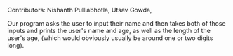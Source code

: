 Contributors: Nishanth Pulllabhotla, Utsav Gowda, 

Our program asks the user to input their name and then takes both of those inputs and prints the user's name and age, as well as the length of the user's age, (which would obviously usually be around one or two digits long).
